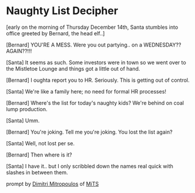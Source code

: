 # Naughty List Decipher

\[early on the morning of Thursday December 14th, Santa stumbles into office greeted by Bernard,
the head elf..\]

\[Bernard\] YOU'RE A MESS. Were you out partying.. on a WEDNESDAY?? AGAIN??!!!

\[Santa\] It seems as such. Some investors were in town so we went over to the Mistletoe Lounge and
things got a little out of hand.

\[Bernard\] I oughta report you to HR. Seriously. This is getting out of control.

\[Santa\] We're like a family here; no need for formal HR processes!

\[Bernard\] Where's the list for today's naughty kids? We're behind on coal lump production.

\[Santa\] Umm.

\[Bernard\] You're joking. Tell me you're joking. You lost the list again?

\[Santa\] Well, not lost per se.

\[Bernard\] Then where is it?

\[Santa\] I have it.. but I only scribbled down the names real quick with slashes in between them.

prompt by [Dimitri Mitropoulos](https://github.com/dimitropoulos) of
[MiTS](https://www.youtube.com/@MichiganTypeScript)
